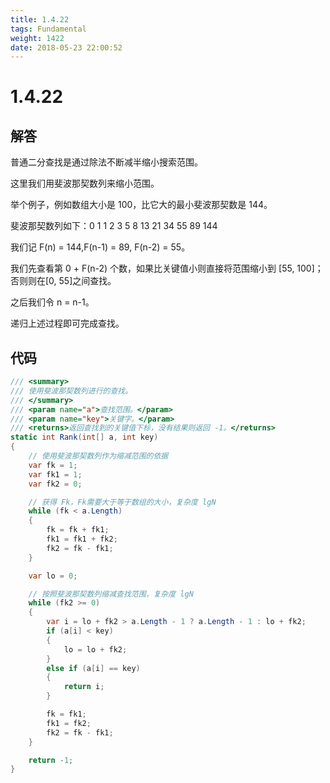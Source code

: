 ```yaml
---
title: 1.4.22
tags: Fundamental
weight: 1422
date: 2018-05-23 22:00:52
---
```


# 1.4.22


## 解答

普通二分查找是通过除法不断减半缩小搜索范围。

这里我们用斐波那契数列来缩小范围。

举个例子，例如数组大小是 100，比它大的最小斐波那契数是 144。

斐波那契数列如下：0 1 1 2 3 5 8 13 21 34 55 89 144

我们记 F(n) = 144,F(n-1) = 89, F(n-2) = 55。

我们先查看第 0 + F(n-2) 个数，如果比关键值小则直接将范围缩小到 [55, 100]；否则则在[0, 55]之间查找。

之后我们令 n = n-1。

递归上述过程即可完成查找。

## 代码

```csharp
/// <summary>
/// 使用斐波那契数列进行的查找。
/// </summary>
/// <param name="a">查找范围。</param>
/// <param name="key">关键字。</param>
/// <returns>返回查找到的关键值下标，没有结果则返回 -1。</returns>
static int Rank(int[] a, int key)
{
    // 使用斐波那契数列作为缩减范围的依据
    var fk = 1;
    var fk1 = 1;
    var fk2 = 0;

    // 获得 Fk，Fk需要大于等于数组的大小，复杂度 lgN
    while (fk < a.Length)
    {
        fk = fk + fk1;
        fk1 = fk1 + fk2;
        fk2 = fk - fk1;
    }

    var lo = 0;

    // 按照斐波那契数列缩减查找范围，复杂度 lgN
    while (fk2 >= 0)
    {
        var i = lo + fk2 > a.Length - 1 ? a.Length - 1 : lo + fk2;
        if (a[i] < key)
        {
            lo = lo + fk2;
        }
        else if (a[i] == key)
        {
            return i;
        }

        fk = fk1;
        fk1 = fk2;
        fk2 = fk - fk1;
    }

    return -1;
}
```
